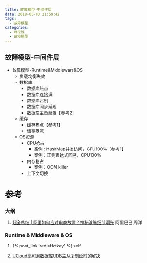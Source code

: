 ```yaml
---
title: 故障模型-中间件层 
date: 2018-05-03 21:59:42
tags:
  - 故障模型
categories:
  - 稳定性
  - 故障模型
---
```


<p></p>
<!-- more -->

## 故障模型-中间件层 
+ 故障模型-Runtime&Middleware&OS
	- 负载均衡失效
	- 数据库
		- 数据库热点
		- 数据库连接满
		- 数据库宕机
		- 数据库同步延迟
		- 数据库主备延迟【参考2】
	- 缓存
		- 缓存热点【参考1】
		- 缓存限流
	- OS资源
		- CPU抢占
			- 案例 : HashMap并发访问，CPU100%【参考1】
			- 案例：正则表达式回溯，CPU100%
		- 内存抢占
			- 案例：OOM killer
		- 上下文切换

# 参考
### 大纲
1. [超全总结 | 阿里如何应对电商故障？神秘演练细节曝光](https://developer.aliyun.com/article/105551) 阿里巴巴  周洋

### Runtime & Middleware & OS
1. {% post_link 'redisHotkey' %}  self

2. [UCloud高可用数据库UDB主从复制延时的解决](https://www.admin5.com/article/20190404/902952.shtml)
